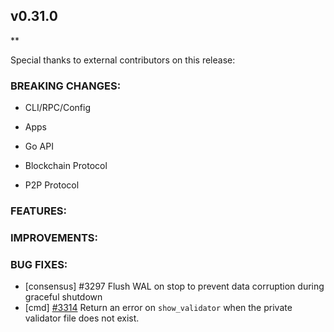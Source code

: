## v0.31.0

**

Special thanks to external contributors on this release:

### BREAKING CHANGES:

* CLI/RPC/Config

* Apps

* Go API

* Blockchain Protocol

* P2P Protocol

### FEATURES:

### IMPROVEMENTS:

### BUG FIXES:

* [consensus] \#3297 Flush WAL on stop to prevent data corruption during
  graceful shutdown
* [cmd] [\#3314](https://github.com/tendermint/tendermint/issues/3314) Return an
  error on `show_validator` when the private validator file does not exist.
  